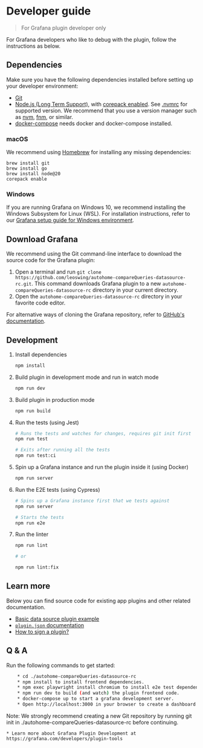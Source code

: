# Developer guide

> For Grafana plugin developer only

For Grafana developers who like to debug with the plugin, follow the instructions as below.

## Dependencies

Make sure you have the following dependencies installed before setting up your developer environment:

- [Git](https://git-scm.com/)
- [Node.js (Long Term Support)](https://nodejs.org), with [corepack enabled](https://nodejs.org/api/corepack.html#enabling-the-feature). See [.nvmrc](../.nvmrc) for supported version. We recommend that you use a version manager such as [nvm](https://github.com/nvm-sh/nvm), [fnm](https://github.com/Schniz/fnm), or similar.
- [docker-compose](https://github.com/docker/compose) needs docker and docker-compose installed.

### macOS

We recommend using [Homebrew](https://brew.sh/) for installing any missing dependencies:

```
brew install git
brew install go
brew install node@20
corepack enable
```

### Windows

If you are running Grafana on Windows 10, we recommend installing the Windows Subsystem for Linux (WSL). For installation instructions, refer to our [Grafana setup guide for Windows environment](https://grafana.com/blog/2021/03/03/how-to-set-up-a-grafana-development-environment-on-a-windows-pc-using-wsl/).


## Download Grafana

We recommend using the Git command-line interface to download the source code for the Grafana plugin:

1. Open a terminal and run `git clone https://github.com/leoswing/autohome-compareQueries-datasource-rc.git`. This command downloads Grafana plugin to a new `autohome-compareQueries-datasource-rc` directory in your current directory.
1. Open the `autohome-compareQueries-datasource-rc` directory in your favorite code editor.

For alternative ways of cloning the Grafana repository, refer to [GitHub's documentation](https://docs.github.com/en/github/creating-cloning-and-archiving-repositories/cloning-a-repository).


## Development

1. Install dependencies

   ```bash
   npm install
   ```

2. Build plugin in development mode and run in watch mode

   ```bash
   npm run dev
   ```

3. Build plugin in production mode

   ```bash
   npm run build
   ```

4. Run the tests (using Jest)

   ```bash
   # Runs the tests and watches for changes, requires git init first
   npm run test

   # Exits after running all the tests
   npm run test:ci
   ```

5. Spin up a Grafana instance and run the plugin inside it (using Docker)

   ```bash
   npm run server
   ```

6. Run the E2E tests (using Cypress)

   ```bash
   # Spins up a Grafana instance first that we tests against
   npm run server

   # Starts the tests
   npm run e2e
   ```

7. Run the linter

   ```bash
   npm run lint

   # or

   npm run lint:fix
   ```


## Learn more

Below you can find source code for existing app plugins and other related documentation.

- [Basic data source plugin example](https://github.com/grafana/grafana-plugin-examples/tree/master/examples/datasource-basic#readme)
- [`plugin.json` documentation](https://grafana.com/developers/plugin-tools/reference/plugin-json)
- [How to sign a plugin?](https://grafana.com/developers/plugin-tools/publish-a-plugin/sign-a-plugin)


## Q & A

Run the following commands to get started:

```bash
    * cd ./autohome-compareQueries-datasource-rc
    * npm install to install frontend dependencies.
    * npm exec playwright install chromium to install e2e test dependencies.
    * npm run dev to build (and watch) the plugin frontend code.
    * docker-compose up to start a grafana development server.
    * Open http://localhost:3000 in your browser to create a dashboard to begin developing your plugin.
```

Note: We strongly recommend creating a new Git repository by running git init in ./autohome-compareQueries-datasource-rc before continuing.

    * Learn more about Grafana Plugin Development at https://grafana.com/developers/plugin-tools
